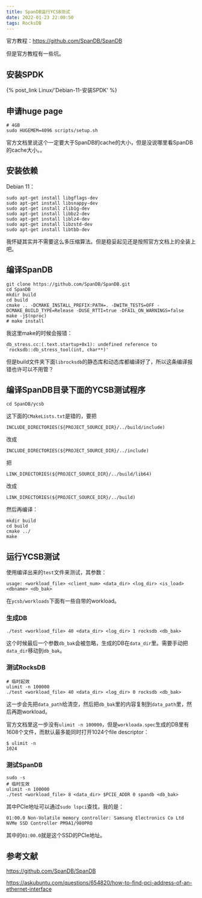```yaml
---
title: SpanDB运行YCSB测试
date: 2022-01-23 22:00:50
tags: RocksDB
---
```


官方教程：<https://github.com/SpanDB/SpanDB>

但是官方教程有一些坑。

## 安装SPDK

{% post_link Linux/'Debian-11-安装SPDK' %}

## 申请huge page

```shell
# 4GB
sudo HUGEMEM=4096 scripts/setup.sh
```

官方文档里说这个一定要大于SpanDB的cache的大小，但是没说哪里看SpanDB的cache大小。。

## 安装依赖

Debian 11：

```shell
sudo apt-get install libgflags-dev
sudo apt-get install libsnappy-dev
sudo apt-get install zlib1g-dev
sudo apt-get install libbz2-dev
sudo apt-get install liblz4-dev
sudo apt-get install libzstd-dev
sudo apt-get install libtbb-dev
```

我怀疑其实并不需要这么多压缩算法。但是稳妥起见还是按照官方文档上的全装上吧。

## 编译SpanDB

```shell
git clone https://github.com/SpanDB/SpanDB.git
cd SpanDB
mkdir build
cd build
cmake .. -DCMAKE_INSTALL_PREFIX:PATH=. -DWITH_TESTS=OFF -DCMAKE_BUILD_TYPE=Release -DUSE_RTTI=true -DFAIL_ON_WARNINGS=false
make -j$(nproc)
# make install
```

我这里make的时候会报错：

```
db_stress.cc:(.text.startup+0x1): undefined reference to `rocksdb::db_stress_tool(int, char**)'
```

但是build文件夹下面```librocksdb```的静态库和动态库都编译好了，所以这条编译报错也许可以不用管？

## 编译SpanDB目录下面的YCSB测试程序

```shell
cd SpanDB/ycsb
```

这下面的```CMakeLists.txt```是错的，要把

```
INCLUDE_DIRECTORIES(${PROJECT_SOURCE_DIR}/../build/include)
```

改成

```
INCLUDE_DIRECTORIES(${PROJECT_SOURCE_DIR}/../include)
```

把

```
LINK_DIRECTORIES(${PROJECT_SOURCE_DIR}/../build/lib64)
```

改成

```
LINK_DIRECTORIES(${PROJECT_SOURCE_DIR}/../build)
```

然后再编译：

```shell
mkdir build
cd build
cmake ../
make
```

## 运行YCSB测试

使用编译出来的```test```文件来测试，其参数：

```
usage: <workload_file> <client_num> <data_dir> <log_dir> <is_load> <dbname> <db_bak>
```

在```ycsb/workloads```下面有一些自带的workload。

### 生成DB

```shell
./test <workload_file> 40 <data_dir> <log_dir> 1 rocksdb <db_bak>
```

这个时候最后一个参数```db_bak```会被忽略，生成的DB在```data_dir```里。需要手动把```data_dir```移动到```db_bak```。

### 测试RocksDB

```shell
# 临时起效
ulimit -n 100000
./test <workload_file> 40 <data_dir> <log_dir> 0 rocksdb <db_bak>
```

这一步会先把```data_path```给清空，然后把```db_bak```里的内容复制到```data_path```里，然后再跑workload。

官方文档里这一步没有```ulimit -n 100000```，但是```workloada.spec```生成的DB里有1608个文件，而默认最多能同时打开1024个file descriptor：

```
$ ulimit -n
1024
```

### 测试SpanDB

```shell
sudo -s
# 临时生效
ulimit -n 100000
./test <workload_file> 8 <data_dir> $PCIE_ADDR 0 spandb <db_bak>
```

其中PCIe地址可以通过```sudo lspci```查找，我的是：

```
01:00.0 Non-Volatile memory controller: Samsung Electronics Co Ltd NVMe SSD Controller PM9A1/980PRO
```

其中的```01:00.0```就是这个SSD的PCIe地址。

## 参考文献

<https://github.com/SpanDB/SpanDB>

<https://askubuntu.com/questions/654820/how-to-find-pci-address-of-an-ethernet-interface>
